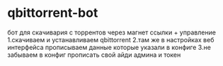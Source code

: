 # qbittorrent-bot
бот для скачивария с торрентов через магнет ссылки + управление 
1.скачиваем и устанавливаем qbittorrent 
2.там же в настройках веб интерфейса прописываем данные которые указали в конфиге
3.не забываем в конфиг прописать свой айди админа и токен


